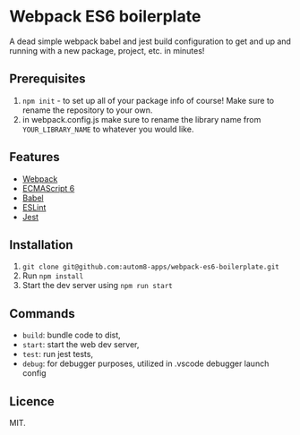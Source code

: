 # Webpack ES6 boilerplate

A dead simple webpack babel and jest build configuration to get and up and running with a new package, project, etc. in minutes!

## Prerequisites
1. `npm init` - to set up all of your package info of course! Make sure to rename the repository to your own.
2. in webpack.config.js make sure to rename the library name from `YOUR_LIBRARY_NAME` to whatever you would like.

## Features
- [Webpack](https://webpack.js.org/guides)
- [ECMAScript 6](http://es6-features.org)
- [Babel](https://babeljs.io/docs/setup/#installation)
- [ESLint](https://eslint.org/docs/user-guide/getting-started)
- [Jest](https://facebook.github.io/jest/docs/en/getting-started.html)

## Installation

1. `git clone git@github.com:autom8-apps/webpack-es6-boilerplate.git`
2. Run `npm install`
3. Start the dev server using `npm run start`


## Commands
- `build`: bundle code to dist,
- `start`: start the web dev server,
- `test`: run jest tests,
- `debug`: for debugger purposes, utilized in .vscode debugger launch config

## Licence
MIT.